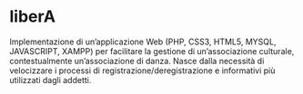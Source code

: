 # liberA
Implementazione di un’applicazione Web (PHP, CSS3, HTML5, MYSQL, JAVASCRIPT, XAMPP) per facilitare la gestione di un’associazione culturale, contestualmente un’associazione di danza. Nasce dalla necessità di velocizzare i processi di registrazione/deregistrazione e informativi più utilizzati dagli addetti.
